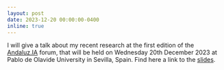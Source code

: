 ```yaml
---
layout: post
date: 2023-12-20 00:00:00-0400
inline: true
---
```



I will give a talk about my recent research at the first edition of the <a href='https://sites.google.com/view/andaluzia/home' target="_blank" rel="noopener noreferrer">Andaluz.IA</a> forum, that will be held on Wednesday 20th December 2023 at Pablo de Olavide University in Sevilla, Spain. Find here a link to the <a href='../assets/pdf/AndaluzIA23_presentation.pdf' target="_blank" rel="noopener noreferrer">slides</a>.
